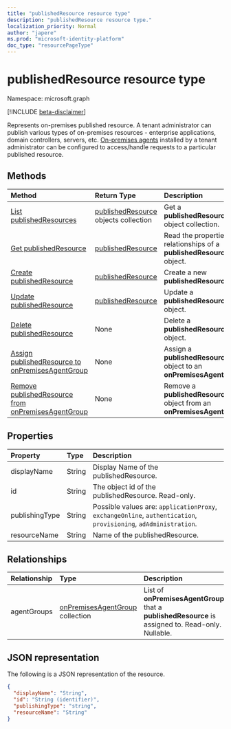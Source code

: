 ```yaml
---
title: "publishedResource resource type"
description: "publishedResource resource type."
localization_priority: Normal
author: "japere"
ms.prod: "microsoft-identity-platform"
doc_type: "resourcePageType"
---
```


# publishedResource resource type

Namespace: microsoft.graph

[!INCLUDE [beta-disclaimer](../../includes/beta-disclaimer.md)]

Represents on-premises published resource. A tenant administrator can publish various types of on-premises resources - enterprise applications, domain controllers, servers, etc. [On-premises agents](onpremisesagent.md) installed by a tenant administrator can be configured to access/handle requests to a particular published resource.

## Methods

| Method       | Return Type | Description |
|:-------------|:------------|:------------|
| [List publishedResources](../api/publishedresource-list.md) | [publishedResource](publishedresource.md) objects collection | Get a **publishedResources** object collection. |
| [Get publishedResource](../api/publishedresource-get.md) | [publishedResource](publishedresource.md) | Read the properties and relationships of a **publishedResource** object. |
| [Create publishedResource](../api/publishedresource-post.md) |  [publishedResource](publishedresource.md)  | Create a new **publishedResource**. |
| [Update publishedResource](../api/publishedresource-update.md) | [publishedResource](publishedresource.md) | Update a **publishedResource** object. |
| [Delete  publishedResource](../api/publishedresource-delete.md) | None | Delete a **publishedResource** object. |
| [Assign publishedResource to onPremisesAgentGroup](../api/publishedresource-post-agentgroups.md) | None | Assign a **publishedResource** object to an **onPremisesAgentGroup**. |
| [Remove publishedResource from onPremisesAgentGroup](../api/publishedresource-delete-agentgroups.md) | None |  Remove a **publishedResource** object from an **onPremisesAgentGroup**.|

## Properties

| Property     | Type        | Description |
|:-------------|:------------|:------------|
|displayName|String| Display Name of the publishedResource.|
|id|String| The object id of the publishedResource. Read-only.|
|publishingType|String| Possible values are: `applicationProxy`, `exchangeOnline`, `authentication`, `provisioning`, `adAdministration`.|
|resourceName|String|Name of the publishedResource.|

## Relationships

| Relationship | Type        | Description |
|:-------------|:------------|:------------|
|agentGroups|[onPremisesAgentGroup](onpremisesagentgroup.md) collection| List of **onPremisesAgentGroups** that a **publishedResource** is assigned to. Read-only. Nullable.|

## JSON representation

The following is a JSON representation of the resource.

<!-- {
  "blockType": "resource",
  "optionalProperties": [

  ],
  "@odata.type": "microsoft.graph.publishedResource",
  "keyProperty": "id"
}-->

```json
{
  "displayName": "String",
  "id": "String (identifier)",
  "publishingType": "string",
  "resourceName": "String"
}
```

<!-- uuid: 16cd6b66-4b1a-43a1-adaf-3a886856ed98
2019-02-04 14:57:30 UTC -->
<!-- {
  "type": "#page.annotation",
  "description": "publishedResource resource",
  "keywords": "",
  "section": "documentation",
  "tocPath": ""
}-->



